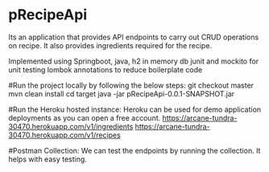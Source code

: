 # pRecipeApi
Its an application that provides API endpoints to carry out CRUD operations on recipe.
It also provides ingredients required for the recipe.

Implemented using Springboot, java, h2 in memory db
junit and mockito for unit testing
lombok annotations to reduce boilerplate code


#Run the project locally by following the below steps:
git checkout master
mvn clean install
cd target 
java -jar pRecipeApi-0.0.1-SNAPSHOT.jar

#Run the Heroku hosted instance:
Heroku can be used for demo application deployments as you can open a free account.
https://arcane-tundra-30470.herokuapp.com/v1/ingredients
https://arcane-tundra-30470.herokuapp.com/v1/recipes

#Postman Collection:
We can test the endpoints by running the collection. 
It helps with easy testing. 
